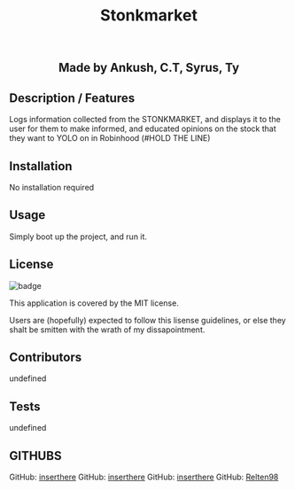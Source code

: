 
  <h1 align="center">Stonkmarket</h1>
  <br />

 <h2 align="center">Made by Ankush, C.T, Syrus, Ty</h2>

  ## Description / Features
   Logs information collected from the STONKMARKET, and displays it to the user for them to make informed, and educated opinions on the stock that they want to YOLO on in Robinhood (#HOLD THE LINE)

  ## Installation
   No installation required
  
  ## Usage
   Simply boot up the project, and run it.
  
   ## License
  ![badge](https://img.shields.io/badge/license-MIT-red)
  <br />

  This application is covered by the MIT license. 
  
  Users are (hopefully) expected to follow this lisense guidelines, or else they shalt be smitten with the wrath of my dissapointment.

  ## Contributors
   undefined
  
  ## Tests
  undefined
  <br />
  
  ## GITHUBS
GitHub: [inserthere](https://github.com/inserthere)
GitHub: [inserthere](https://github.com/inserthere)
GitHub: [inserthere](https://github.com/inserthere)
GitHub: [Relten98](https://github.com/Relten98)
  <br />
  <br/>
